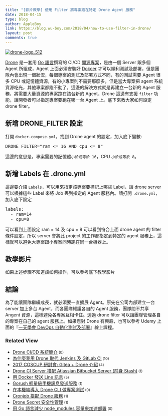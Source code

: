 ```yaml
---
title: "[影片教學] 使用 Filter 將專案跑在特定 Drone Agent 服務"
date: 2018-04-15
type: blog
author: AppleBoy
link: https://blog.wu-boy.com/2018/04/how-to-use-filter-in-drone/
layout: post
comments: true
---
```


<a href="https://www.flickr.com/photos/appleboy/34957940160/in/dateposted-public/" title="drone-logo_512"><img alt="drone-logo_512" src="https://i1.wp.com/c1.staticflickr.com/5/4236/34957940160_435d83114f_z.jpg?w=840&#038;ssl=1" /></a>

<a href="https://drone.io">Drone</a> 是一套用 <a href="https://golang.org">Go 語言</a>撰寫的 CI/CD <a href="https://github.com/drone/drone">開源專案</a>，是由一個 Server 跟多個 Agent 所組成，Agent 上面必須安裝好 <a href="https://www.docker.com">Dokcer</a> 才可以順利測試及部署，但是團隊內會出現一個狀況，每個專案的測試及部署方式不同，有的測試需要 Agent 很多 CPU 或記憶體資源，有的小專案則不需要那麼多，但是當大專案把 agent 系統資源吃光，其他專案都跑不動了，這邊的解決方式就是再建立一台新的 Agent 服務，將需要大量資源的專案跑在該台新的 Agent，Drone 這邊有支援 <code>filter</code> 功能，讓開發者可以指定專案要跑在哪一台 Agent 上。底下來教大家如何設定 drone filter。

<span id="more-7006"></span>

<h2>新增 DRONE_FILTER 設定</h2>

打開 <code>docker-compose.yml</code>，找到 Drone agent 的設定，加入底下變數:

<pre class="brush: plain; title: ; notranslate">
DRONE_FILTER="ram &lt;= 16 AND cpu &lt;= 8"
</pre>

這邊的意思是，專案需要的記憶體<code>小於或等於 16</code>，CPU <code>小於或等於 8</code>。

<h2>新增 Labels 在 .drone.yml</h2>

這邊要介紹 <code>Labels</code>，可以用來指定該專案要標記上哪些 Label，讓 drone server 可以根據這些 Label 來將 Job 丟到指定的 Agent 服務內。請打開 <code>.drone.yml</code>，加入底下設定

<pre class="brush: plain; title: ; notranslate">
labels:
  - ram=14
  - cpu=8
</pre>

可以看到上面設定 ram = 14 及 cpu = 8 可以看到符合上面 drone agent 的 filter 條件設定，所以 server 會將此 project 的工作都指定到特定的 agent 服務上，這樣就可以避免大專案跟小專案同時跑在同一台機器上。

<h2>教學影片</h2>

如果上述步驟不知道該如何操作，可以參考底下教學影片



<h2>結論</h2>

為了能讓團隊繼續成長，就必須要一直擴展 Agent。原先在公司內部建立一台 server 加上多台 Agent，而各團隊維護各自的 Agent 服務，團隊間不共享 Angent 資源，這樣避免各專案互相卡住。透過 drone filter 可以讓團隊管理各自的專案在自己的 agent 服務上。如果您對 Drone 有興趣，也可以參考 Udemy 上面的『<a href="https://www.udemy.com/devops-oneday/?couponCode=DRONE-DEVOPS">一天學會 DevOps 自動化測試及部署</a>』線上課程。
<div class="wp_rp_wrap  wp_rp_plain"><div class="wp_rp_content"><h3 class="related_post_title">Related View</h3><ul class="related_post wp_rp"><li><a class="wp_rp_title" href="https://blog.wu-boy.com/2018/01/introduction-to-drone-cicd/">Drone CI/CD 系統簡介</a><small class="wp_rp_comments_count"> (0)</small><br /></li><li><a class="wp_rp_title" href="https://blog.wu-boy.com/2017/09/why-i-choose-drone-as-ci-cd-tool/">為什麼我用 Drone 取代 Jenkins 及 GitLab CI</a><small class="wp_rp_comments_count"> (10)</small><br /></li><li><a class="wp_rp_title" href="https://blog.wu-boy.com/2017/08/2017-coscup-introduction-to-gitea-drone/">2017 COSCUP 研討會: Gitea + Drone 介紹</a><small class="wp_rp_comments_count"> (4)</small><br /></li><li><a class="wp_rp_title" href="https://blog.wu-boy.com/2016/09/drone-ci-server-integrate-atlassian-bitbucket-server/">Drone CI Server 搭配 Atlassian Bitbucket Server (前身 Stash)</a><small class="wp_rp_comments_count"> (1)</small><br /></li><li><a class="wp_rp_title" href="https://blog.wu-boy.com/2016/11/send-line-notification-using-docker-written-in-golang/">用 Docker 發送 Line 訊息</a><small class="wp_rp_comments_count"> (5)</small><br /></li><li><a class="wp_rp_title" href="https://blog.wu-boy.com/2017/11/gorush-a-push-notification-server-written-in-go/">Gorush 輕量級手機訊息發送服務</a><small class="wp_rp_comments_count"> (1)</small><br /></li><li><a class="wp_rp_title" href="https://blog.wu-boy.com/2017/12/drone-cli-local-testing/">在本機端導入 Drone CLI 做專案測試</a><small class="wp_rp_comments_count"> (0)</small><br /></li><li><a class="wp_rp_title" href="https://blog.wu-boy.com/2017/06/how-to-schedule-builds-in-drone/">Cronjob 搭配 Drone 服務</a><small class="wp_rp_comments_count"> (1)</small><br /></li><li><a class="wp_rp_title" href="https://blog.wu-boy.com/2017/11/drone-secret-security/">Drone Secret 安全性管理</a><small class="wp_rp_comments_count"> (1)</small><br /></li><li><a class="wp_rp_title" href="https://blog.wu-boy.com/2017/11/downsize-node-modules-with-golang/">用 Go 語言減少 node_modules 容量來加速部署</a><small class="wp_rp_comments_count"> (0)</small><br /></li></ul></div></div>